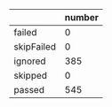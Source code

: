 |  | number |
|----| ---- |
| failed | 0|
| skipFailed | 0|
| ignored | 385|
| skipped | 0|
| passed | 545|
